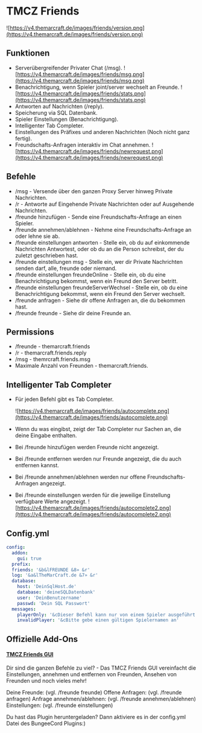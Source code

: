 # TMCZ Friends

![https://v4.themarcraft.de/images/friends/version.png](https://v4.themarcraft.de/images/friends/version.png)

## Funktionen

* Serverübergreifender Privater Chat (/msg).
  ![https://v4.themarcraft.de/images/friends/msg.png](https://v4.themarcraft.de/images/friends/msg.png)
* Benachrichtigung, wenn Spieler joint/server wechselt an Freunde.
  ![https://v4.themarcraft.de/images/friends/stats.png](https://v4.themarcraft.de/images/friends/stats.png)
* Antworten auf Nachrichten (/reply).
* Speicherung via SQL Datenbank.
* Spieler Einstellungen (Benachrichtigung).
* Intelligenter Tab Completer.
* Einstellungen des Präfixes und anderen Nachrichten (Noch nicht ganz fertig).
* Freundschafts-Anfragen interaktiv im Chat annehmen.
  ![https://v4.themarcraft.de/images/friends/newrequest.png](https://v4.themarcraft.de/images/friends/newrequest.png)

## Befehle

* /msg - Versende über den ganzen Proxy Server hinweg Private Nachrichten.
* /r - Antworte auf Eingehende Private Nachrichten oder auf Ausgehende Nachrichten.
* /freunde hinzufügen - Sende eine Freundschafts-Anfrage an einen Spieler.
* /freunde annehmen/ablehnen - Nehme eine Freundschafts-Anfrage an oder lehne sie ab.
* /freunde einstellungen antworten - Stelle ein, ob du auf einkommende Nachrichten Antwortest, oder ob du an die Person
  schreibst, der du zuletzt geschrieben hast.
* /freunde einstellungen msg - Stelle ein, wer dir Private Nachrichten senden darf, alle, freunde oder niemand.
* /freunde einstellungen freundeOnline - Stelle ein, ob du eine Benachrichtigung bekommst, wenn ein Freund den Server
  betritt.
* /freunde einstellungen freundeServerWechsel - Stelle ein, ob du eine Benachrichtigung bekommst, wenn ein Freund den
  Server wechselt.
* /freunde anfragen - Siehe dir offene Anfragen an, die du bekommen hast.
* /freunde freunde - Siehe dir deine Freunde an.

## Permissions

* /freunde - themarcraft.friends
* /r - themarcraft.friends.reply
* /msg - themrcraft.friends.msg
* Maximale Anzahl von Freunden - themarcraft.friends.<Anzahl>

## Intelligenter Tab Completer

* Für jeden Befehl gibt es Tab Completer.
  
  ![https://v4.themarcraft.de/images/friends/autocomplete.png](https://v4.themarcraft.de/images/friends/autocomplete.png)
* Wenn du was eingibst, zeigt der Tab Completer nur Sachen an, die deine Eingabe enthalten.
* Bei /freunde hinzufügen werden Freunde nicht angezeigt.
* Bei /freunde entfernen werden nur Freunde angezeigt, die du auch entfernen kannst.
* Bei /freunde annehmen/ablehnen werden nur offene Freundschafts-Anfragen angezeigt.
* Bei /freunde einstellungen werden für die jeweilige Einstellung verfügbare Werte angezeigt.
  ![https://v4.themarcraft.de/images/friends/autocomplete2.png](https://v4.themarcraft.de/images/friends/autocomplete2.png)

## Config.yml

```yml
config:
  addon:
    gui: true
  prefix:
  friends: '&b&lFREUNDE &8» &r'
  log: '&a&lTheMarCraft.de &7» &r'
  database:
    host: 'DeinSqlHost.de'
    database: 'deineSQLDatenbank'
    user: 'DeinBenutzername'
    passwd: 'Dein SQL Passwort'
  messages:
    playerOnly: '&cDieser Befehl kann nur von einem Spieler ausgeführt werden'
    invalidPlayer: '&cBitte gebe einen gültigen Spielernamen an'
```

## Offizielle Add-Ons

#### [TMCZ Friends GUI]('/projects/tmcz-friends-gui')

Dir sind die ganzen Befehle zu viel? - Das TMCZ Friends GUI vereinfacht die Einstellungen, annehmen und entfernen von
Freunden, Ansehen von Freunden und noch vieles mehr!

Deine Freunde: (vgl. /freunde freunde)
Offene Anfragen: (vgl. /freunde anfragen)
Anfrage annehmen/ablehnen: (vgl. /freunde annehmen/ablehnen)
Einstellungen: (vgl. /freunde einstellungen)

Du hast das Plugin heruntergeladen? Dann aktiviere es in der config.yml Datei des BungeeCord Plugins:)
